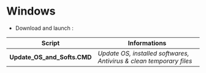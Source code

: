 # Windows

- Download and launch :

| Script  | Informations |
| ------------- | ------------- |
| **Update_OS_and_Softs.CMD** | _Update OS, installed softwares, Antivirus & clean temporary files_ |

